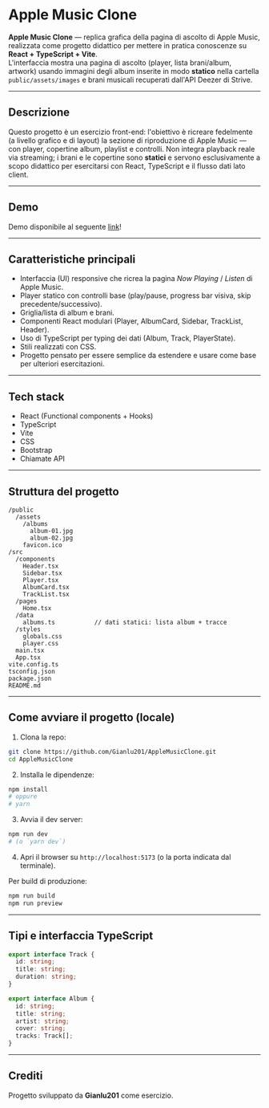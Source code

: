 # Apple Music Clone

**Apple Music Clone** — replica grafica della pagina di ascolto di Apple Music, realizzata come progetto didattico per mettere in pratica conoscenze su **React + TypeScript + Vite**.  
L'interfaccia mostra una pagina di ascolto (player, lista brani/album, artwork) usando immagini degli album inserite in modo **statico** nella cartella `public/assets/images` e brani musicali recuperati dall'API Deezer di Strive.

---

## Descrizione
Questo progetto è un esercizio front-end: l'obiettivo è ricreare fedelmente (a livello grafico e di layout) la sezione di riproduzione di Apple Music — con player, copertine album, playlist e controlli. Non integra playback reale via streaming; i brani e le copertine sono **statici** e servono esclusivamente a scopo didattico per esercitarsi con React, TypeScript e il flusso dati lato client.

---

## Demo
Demo disponibile al seguente [link](https://apple-music-clone-nine.vercel.app/)!

---

## Caratteristiche principali
- Interfaccia (UI) responsive che ricrea la pagina *Now Playing* / *Listen* di Apple Music.
- Player statico con controlli base (play/pause, progress bar visiva, skip precedente/successivo).
- Griglia/lista di album e brani.
- Componenti React modulari (Player, AlbumCard, Sidebar, TrackList, Header).
- Uso di TypeScript per typing dei dati (Album, Track, PlayerState).
- Stili realizzati con CSS.
- Progetto pensato per essere semplice da estendere e usare come base per ulteriori esercitazioni.

---

## Tech stack
- React (Functional components + Hooks)  
- TypeScript  
- Vite 
- CSS
- Bootstrap
- Chiamate API

---

## Struttura del progetto
```
/public
  /assets
    /albums
      album-01.jpg
      album-02.jpg
    favicon.ico
/src
  /components
    Header.tsx
    Sidebar.tsx
    Player.tsx
    AlbumCard.tsx
    TrackList.tsx
  /pages
    Home.tsx
  /data
    albums.ts           // dati statici: lista album + tracce
  /styles
    globals.css
    player.css
  main.tsx
  App.tsx
vite.config.ts
tsconfig.json
package.json
README.md
```

---

## Come avviare il progetto (locale)

1. Clona la repo:
```bash
git clone https://github.com/Gianlu201/AppleMusicClone.git
cd AppleMusicClone
```

2. Installa le dipendenze:
```bash
npm install
# oppure
# yarn
```

3. Avvia il dev server:
```bash
npm run dev
# (o `yarn dev`)
```

4. Apri il browser su `http://localhost:5173` (o la porta indicata dal terminale).

Per build di produzione:
```bash
npm run build
npm run preview
```

---

## Tipi e interfaccia TypeScript
```ts
export interface Track {
  id: string;
  title: string;
  duration: string;
}

export interface Album {
  id: string;
  title: string;
  artist: string;
  cover: string;
  tracks: Track[];
}
```

---

## Crediti
Progetto sviluppato da **Gianlu201** come esercizio.  
